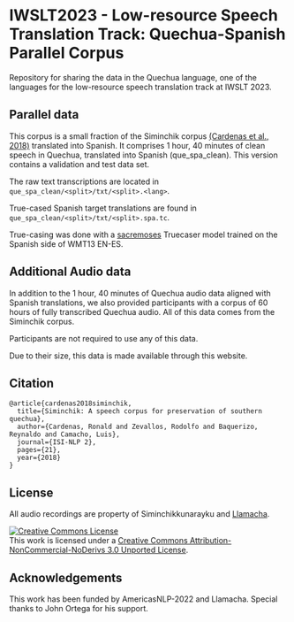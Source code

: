 # IWSLT2023 - Low-resource Speech Translation Track: Quechua-Spanish Parallel Corpus

Repository for sharing the data in the Quechua language, one of the languages for the low-resource speech translation track at IWSLT 2023.

## Parallel data

This corpus is a small fraction of the Siminchik corpus [(Cardenas et al., 2018)](http://lrec-conf.org/workshops/lrec2018/W14/pdf/book_of_proceedings.pdf#page=28) translated into Spanish. It comprises 1 hour, 40 minutes of clean speech in Quechua, translated into Spanish (que_spa_clean). This version contains a validation and test data set.

The raw text transcriptions are located in `que_spa_clean/<split>/txt/<split>.<lang>`.

True-cased Spanish target translations are found in `que_spa_clean/<split>/txt/<split>.spa.tc`.

True-casing was done with a [sacremoses](https://github.com/alvations/sacremoses) Truecaser model trained on the Spanish side of WMT13 EN-ES.

## Additional Audio data

In addition to the 1 hour, 40 minutes of Quechua audio data aligned with Spanish translations, we also provided participants with a corpus of 60 hours of fully transcribed Quechua audio. All of this data comes from the Siminchik corpus.

Participants are not required to use any of this data.

Due to their size, this data is made available through this website.

## Citation 

```
@article{cardenas2018siminchik,
  title={Siminchik: A speech corpus for preservation of southern quechua},
  author={Cardenas, Ronald and Zevallos, Rodolfo and Baquerizo, Reynaldo and Camacho, Luis},
  journal={ISI-NLP 2},
  pages={21},
  year={2018}
}
```

## License
All audio recordings are property of Siminchikkunarayku and [Llamacha](https://llamacha.pe).

<a rel="license" href="http://creativecommons.org/licenses/by-nc-nd/3.0/"><img alt="Creative Commons License" style="border-width:0" src="https://i.creativecommons.org/l/by-nc-nd/3.0/88x31.png" /></a><br />This work is licensed under a <a rel="license" href="http://creativecommons.org/licenses/by-nc-nd/3.0/">Creative Commons Attribution-NonCommercial-NoDerivs 3.0 Unported License</a>.

## Acknowledgements

This work has been funded by AmericasNLP-2022 and Llamacha. Special thanks to John Ortega for his support.
